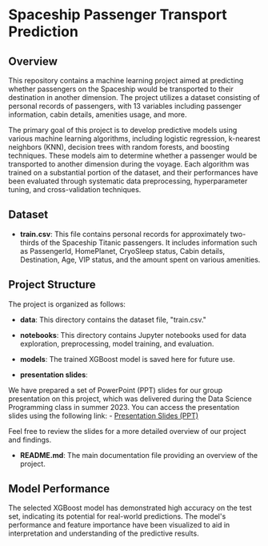# Spaceship Passenger Transport Prediction

## Overview

This repository contains a machine learning project aimed at predicting whether passengers on the Spaceship would be transported to their destination in another dimension. The project utilizes a dataset consisting of personal records of passengers, with 13 variables including passenger information, cabin details, amenities usage, and more.

The primary goal of this project is to develop predictive models using various machine learning algorithms, including logistic regression, k-nearest neighbors (KNN), decision trees with random forests, and boosting techniques. These models aim to determine whether a passenger would be transported to another dimension during the voyage. Each algorithm was trained on a substantial portion of the dataset, and their performances have been evaluated through systematic data preprocessing, hyperparameter tuning, and cross-validation techniques.

## Dataset

- **train.csv**: This file contains personal records for approximately two-thirds of the Spaceship Titanic passengers. It includes information such as PassengerId, HomePlanet, CryoSleep status, Cabin details, Destination, Age, VIP status, and the amount spent on various amenities.

## Project Structure

The project is organized as follows:

- **data**: This directory contains the dataset file, "train.csv."

- **notebooks**: This directory contains Jupyter notebooks used for data exploration, preprocessing, model training, and evaluation.

- **models**: The trained XGBoost model is saved here for future use.

- **presentation slides**:

We have prepared a set of PowerPoint (PPT) slides for our group presentation on this project, which was delivered during the Data Science Programming class in summer 2023. You can access the presentation slides using the following link: - [Presentation Slides (PPT)](https://github.com/lisahyuniko/spaceship-prediction/blob/main/ML_Spaceship_Titanic_Project%20Slides.pdf)

Feel free to review the slides for a more detailed overview of our project and findings.


- **README.md**: The main documentation file providing an overview of the project.

## Model Performance

The selected XGBoost model has demonstrated high accuracy on the test set, indicating its potential for real-world predictions. The model's performance and feature importance have been visualized to aid in interpretation and understanding of the predictive results.

